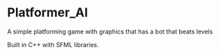 # Platformer_AI
A simple platforming game with graphics that has a bot that beats levels

Built in C++ with SFML libraries.
